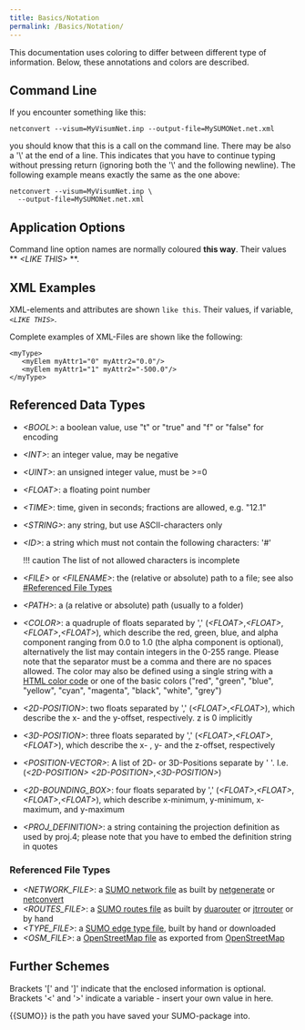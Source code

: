 ```yaml
---
title: Basics/Notation
permalink: /Basics/Notation/
---
```


This documentation uses coloring to differ between
different type of information. Below, these annotations and colors are
described.

## Command Line

If you encounter something like this:

```
netconvert --visum=MyVisumNet.inp --output-file=MySUMONet.net.xml
```

you should know that this is a call on the command line. There may be
also a '\\' at the end of a line. This indicates that you have to
continue typing without pressing return (ignoring both the '\\' and the
following newline). The following example means exactly the same as the
one above:

```
netconvert --visum=MyVisumNet.inp \
  --output-file=MySUMONet.net.xml
```

## Application Options

Command line option names are normally coloured **this way**. Their values ** *<LIKE THIS\>* **.

## XML Examples

XML-elements and attributes are shown `like this`. Their values, if variable,
*`<LIKE THIS>`*.

Complete examples of XML-Files are shown like the following:

    <myType>
       <myElem myAttr1="0" myAttr2="0.0"/>
       <myElem myAttr1="1" myAttr2="-500.0"/>
    </myType>

## Referenced Data Types

- *<BOOL\>*: a boolean value, use "t" or "true" and "f" or "false" for
  encoding
- *<INT\>*: an integer value, may be negative
- *<UINT\>*: an unsigned integer value, must be \>=0
- *<FLOAT\>*: a floating point number
- *<TIME\>*: time, given in seconds; fractions are allowed, e.g. "12.1"
- *<STRING\>*: any string, but use ASCII-characters only
- *<ID\>*: a string which must not contain the following characters:
  '\#'

  !!! caution
      The list of not allowed characters is incomplete


- *<FILE\>* or *<FILENAME\>*: the (relative or absolute) path to a file;
  see also [\#Referenced File Types](#referenced_file_types)
- *<PATH\>*: a (a relative or absolute) path (usually to a folder)
- *<COLOR\>*: a quadruple of floats separated by ','
  (*<FLOAT\>*,*<FLOAT\>*,*<FLOAT\>*,*<FLOAT\>*), which describe the red,
  green, blue, and alpha component ranging from 0.0 to 1.0 (the alpha
  component is optional), alternatively the list may contain integers
  in the 0-255 range. Please note that the separator must be a comma
  and there are no spaces allowed. The color may also be defined using
  a single string with a [HTML color code](https://en.wikipedia.org/wiki/Web_colors#Hex_triplet) or one of
  the basic colors ("red", "green", "blue", "yellow", "cyan",
  "magenta", "black", "white", "grey")
- *<2D-POSITION\>*: two floats separated by ','
  (*<FLOAT\>*,*<FLOAT\>*), which describe the x- and the y-offset,
  respectively. z is 0 implicitly
- *<3D-POSITION\>*: three floats separated by ','
  (*<FLOAT\>*,*<FLOAT\>*,*<FLOAT\>*), which describe the x- , y- and the
  z-offset, respectively
- *<POSITION-VECTOR\>*: A list of 2D- or 3D-Positions separate by ' '.
  I.e. (*<2D-POSITION\>* *<2D-POSITION\>*,*<3D-POSITION\>*)
- *<2D-BOUNDING_BOX\>*: four floats separated by ','
  (*<FLOAT\>*,*<FLOAT\>*,*<FLOAT\>*,*<FLOAT\>*), which describe x-minimum,
  y-minimum, x-maximum, and y-maximum
- *<PROJ_DEFINITION\>*: a string containing the projection definition
  as used by proj.4; please note that you have to embed the definition
  string in quotes

### Referenced File Types

- *<NETWORK_FILE\>*: a [SUMO network file](../Networks/SUMO_Road_Networks.md) as built by
  [netgenerate](../netgenerate.md) or
  [netconvert](../netconvert.md)
- *<ROUTES_FILE\>*: a [SUMO routes file](../Definition_of_Vehicles,_Vehicle_Types,_and_Routes.md)
  as built by [duarouter](../duarouter.md) or
  [jtrrouter](../jtrrouter.md) or by hand
- *<TYPE_FILE\>*: a [SUMO edge type file](../SUMO_edge_type_file.md), built by hand or downloaded
- *<OSM_FILE\>*: a [OpenStreetMap file](../OpenStreetMap_file.md)
  as exported from [OpenStreetMap](https://www.openstreetmap.org/)

## Further Schemes

Brackets '\[' and '\]' indicate that the enclosed information is
optional. Brackets '<' and '\>' indicate a variable - insert your own
value in here.

{{SUMO}} is the path you have saved your SUMO-package into.